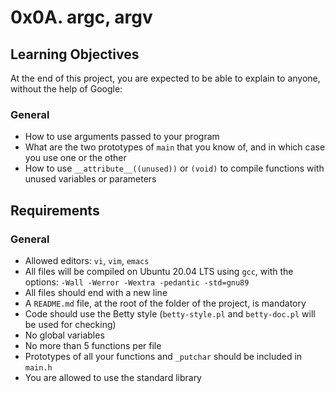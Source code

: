 # 0x0A. argc, argv

## Learning Objectives

At the end of this project, you are expected to be able to explain to anyone, without the help of Google:

### General
- How to use arguments passed to your program
- What are the two prototypes of `main` that you know of, and in which case you use one or the other
- How to use `__attribute__((unused))` or `(void)` to compile functions with unused variables or parameters

## Requirements

### General
- Allowed editors: `vi`, `vim`, `emacs`
- All files will be compiled on Ubuntu 20.04 LTS using `gcc`, with the options: `-Wall -Werror -Wextra -pedantic -std=gnu89`
- All files should end with a new line
- A `README.md` file, at the root of the folder of the project, is mandatory
- Code should use the Betty style (`betty-style.pl` and `betty-doc.pl` will be used for checking)
- No global variables
- No more than 5 functions per file
- Prototypes of all your functions and `_putchar` should be included in `main.h`
- You are allowed to use the standard library